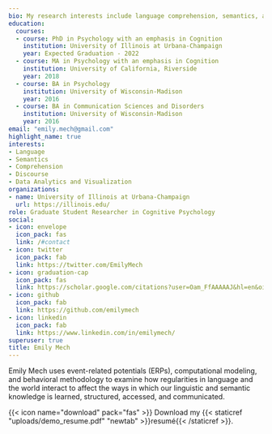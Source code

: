```yaml
---
bio: My research interests include language comprehension, semantics, and event-related potentials.
education:
  courses:
  - course: PhD in Psychology with an emphasis in Cognition
    institution: University of Illinois at Urbana-Champaign
    year: Expected Graduation - 2022
  - course: MA in Psychology with an emphasis in Cognition
    institution: University of California, Riverside
    year: 2018
  - course: BA in Psychology
    institution: University of Wisconsin-Madison
    year: 2016
  - course: BA in Communication Sciences and Disorders
    institution: University of Wisconsin-Madison
    year: 2016
email: "emily.mech@gmail.com"
highlight_name: true
interests:
- Language
- Semantics
- Comprehension
- Discourse
- Data Analytics and Visualization
organizations:
- name: University of Illinois at Urbana-Champaign
  url: https://illinois.edu/
role: Graduate Student Researcher in Cognitive Psychology
social:
- icon: envelope
  icon_pack: fas
  link: /#contact
- icon: twitter
  icon_pack: fab
  link: https://twitter.com/EmilyMech
- icon: graduation-cap
  icon_pack: fas
  link: https://scholar.google.com/citations?user=Oam_FfAAAAAJ&hl=en&oi=ao
- icon: github
  icon_pack: fab
  link: https://github.com/emilymech
- icon: linkedin
  icon_pack: fab
  link: https://www.linkedin.com/in/emilymech/
superuser: true
title: Emily Mech
---
```


Emily Mech uses event-related potentials (ERPs), computational modeling, and behavioral methodology to examine how regularities in language and the world interact to affect the ways in which our linguistic and semantic knowledge is learned, structured, accessed, and communicated.

{{< icon name="download" pack="fas" >}} Download my {{< staticref "uploads/demo_resume.pdf" "newtab" >}}resumé{{< /staticref >}}.
